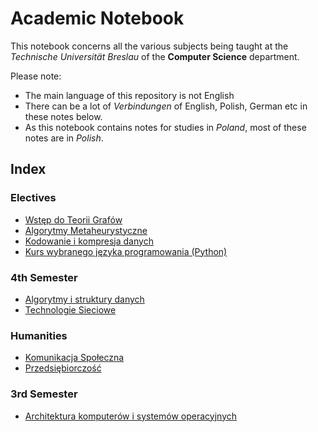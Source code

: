 # Academic Notebook

This notebook concerns all the various subjects being taught at the *Technische Universität Breslau* of the **Computer Science** department.

Please note:
- The main language of this repository is not English
- There can be a lot of *Verbindungen* of English, Polish, German etc in these notes below.
- As this notebook contains notes for studies in *Poland*, most of these notes are in *Polish*.

## Index

### Electives

  - [Wstęp do Teorii Grafów](electives/wtg/readme.md)
  - [Algorytmy Metaheurystyczne](electives/amh/readme.md)
  - [Kodowanie i kompresja danych](electives/kkd/readme.md)
  - [Kurs wybranego języka programowania (Python)](electives/py/readme.md)

### 4th Semester

  - [Algorytmy i struktury danych](4th-semester/aisd/readme.md)
  - [Technologie Sieciowe](4th-semester/ts/readme.md)

### Humanities

  - [Komunikacja Społeczna](humanities/ks/readme.md)
  - [Przedsiębiorczość](humanities/pb/readme.md)

### 3rd Semester

  - [Architektura komputerów i systemów operacyjnych](3rd-semester/akiso/readme.md)
